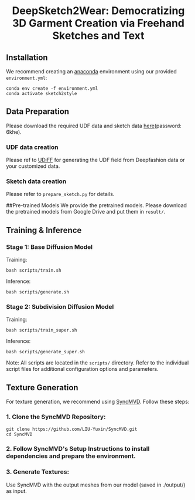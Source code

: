 <p align="center">
<h1 align="center">DeepSketch2Wear: Democratizing 3D Garment Creation via Freehand Sketches and Text</h1>

## Installation

We recommend creating an [anaconda](https://www.anaconda.com/) environment using our provided `environment.yml`:

```
conda env create -f environment.yml
conda activate sketch2style
```

## Data Preparation
Please download the required UDF data and sketch data [here](https://pan.baidu.com/)(password: 6khe). 
### UDF data creation
Please ref to [UDiFF](https://github.com/weiqi-zhang/UDiFF/tree/main) for generating the UDF field from Deepfashion data or your customized data.
### Sketch data creation
Please refer to  `prepare_sketch.py` for details.

##Pre-trained Models
We provide the pretrained models. Please download the pretrained models from Google Drive and put them in `result/`.

## Training & Inference
### Stage 1: Base Diffusion Model
Training:
```
bash scripts/train.sh
```
Inference:
```
bash scripts/generate.sh
```
### Stage 2: Subdivision Diffusion Model
Training:
```
bash scripts/train_super.sh
```
Inference:
```
bash scripts/generate_super.sh
```
Note: All scripts are located in the `scripts/` directory. Refer to the individual script files for additional configuration options and parameters.

## Texture Generation

For texture generation, we recommend using [SyncMVD](https://github.com/LIU-Yuxin/SyncMVD). Follow these steps:

### 1. Clone the SyncMVD Repository:
```
git clone https://github.com/LIU-Yuxin/SyncMVD.git
cd SyncMVD
```
### 2. Follow SyncMVD's Setup Instructions to install dependencies and prepare the environment.
### 3. Generate Textures:
Use SyncMVD with the output meshes from our model (saved in ./output/) as input.
